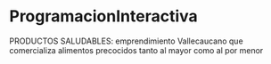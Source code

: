 # ProgramacionInteractiva
PRODUCTOS SALUDABLES: emprendimiento Vallecaucano que comercializa alimentos precocidos tanto al mayor como al por menor
